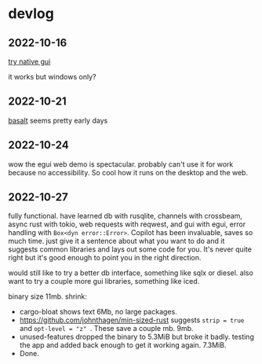 # devlog

## 2022-10-16

[try native gui](https://github.com/gabdube/native-windows-gui)

it works but windows only?

## 2022-10-21

[basalt](https://github.com/AustinJ235/basalt) seems pretty early days

## 2022-10-24

wow the egui web demo is spectacular. probably can't use it for work because no accessibility. So cool how it runs on the desktop and the web. 

## 2022-10-27

fully functional. have learned db with rusqlite, channels with crossbeam, async rust with tokio, web requests with reqwest, and gui with egui, error handling with `Box<dyn error::Error>`. Copilot has been invaluable, saves so much time. just give it a sentence about what you want to do and it suggests common libraries and lays out some code for you. It's never quite right but it's good enough to point you in the right direction.

would still like to try a better db interface, something like sqlx or diesel. also want to try a couple more gui libraries, something like iced.

binary size 11mb. shrink:
 - cargo-bloat shows text 6Mb, no large packages. 
 - https://github.com/johnthagen/min-sized-rust suggests `strip = true ` and `opt-level = "z" `. These save a couple mb. 9mb.
 - unused-features dropped the binary to 5.3MiB but broke it badly. testing the app and added back enough to get it working again. 7.3MiB. 
 - Done.

